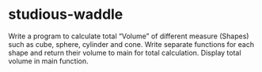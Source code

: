 # studious-waddle
Write a program to calculate total “Volume” of different measure (Shapes) such as cube, sphere, cylinder and cone. Write separate functions for each shape and return their volume to main for total calculation. Display total volume in main function.
